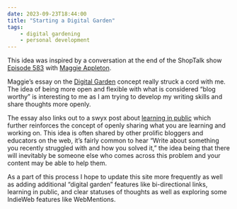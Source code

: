 ```yaml
---
date: 2023-09-23T18:44:00
title: "Starting a Digital Garden"
tags: 
    - digital gardening
    - personal development
---
```


This idea was inspired by a conversation at the end of the ShopTalk show [Episode 583](https://shoptalkshow.com/583/#t=53:42) with [Maggie Appleton](https://maggieappleton.com/).

Maggie’s essay on the [Digital Garden](https://maggieappleton.com/garden-history) concept really struck a cord with me. The idea of being more open and flexible with what is considered “blog worthy” is interesting to me as I am trying to develop my writing skills and share thoughts more openly.

The essay also links out to a swyx post about [learning in public](https://www.swyx.io/learn-in-public) which further reinforces the concept of openly sharing what you are learning and working on. This idea is often shared by other prolific bloggers and educators on the web, it’s fairly common to hear “Write about something you recently struggled with and how you solved it,” the idea being that there will inevitably be someone else who comes across this problem and your content may be able to help them.

As a part of this process I hope to update this site more frequently as well as adding additional “digital garden” features like bi-directional links, learning in public, and clear statuses of thoughts as well as exploring some IndieWeb features like WebMentions.